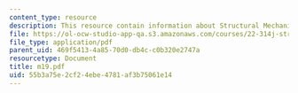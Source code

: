```yaml
---
content_type: resource
description: This resource contain information about Structural Mechanics.
file: https://ol-ocw-studio-app-qa.s3.amazonaws.com/courses/22-314j-structural-mechanics-in-nuclear-power-technology-fall-2006/55b3a75e2cf24ebe4781af3b75061e14_m19.pdf
file_type: application/pdf
parent_uid: 469f5413-4a85-70d0-db4c-c0b320e2747a
resourcetype: Document
title: m19.pdf
uid: 55b3a75e-2cf2-4ebe-4781-af3b75061e14
---
```

